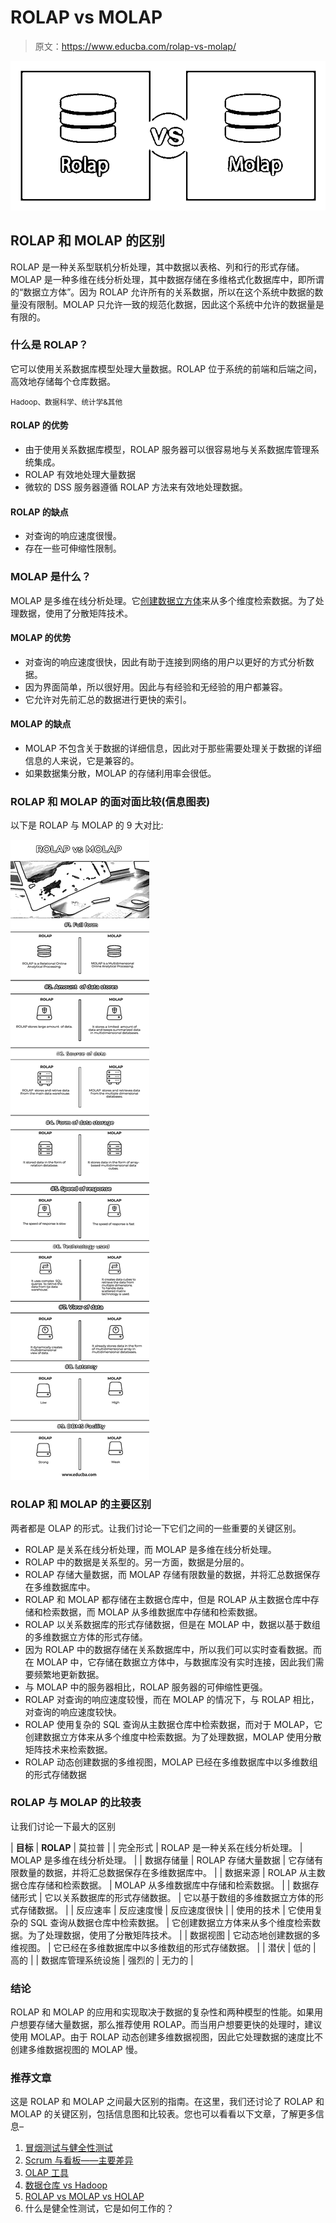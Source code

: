 # ROLAP vs MOLAP

> 原文：<https://www.educba.com/rolap-vs-molap/>

![rolap-vs-molap](img/7c15b3b3b1dec6bcfec31ba11c568d1d.png)



## ROLAP 和 MOLAP 的区别

ROLAP 是一种关系型联机分析处理，其中数据以表格、列和行的形式存储。MOLAP 是一种多维在线分析处理，其中数据存储在多维格式化数据库中，即所谓的“数据立方体”。因为 ROLAP 允许所有的关系数据，所以在这个系统中数据的数量没有限制。MOLAP 只允许一致的规范化数据，因此这个系统中允许的数据量是有限的。

### 什么是 ROLAP？

它可以使用关系数据库模型处理大量数据。ROLAP 位于系统的前端和后端之间，高效地存储每个仓库数据。

<small>Hadoop、数据科学、统计学&其他</small>

#### ROLAP 的优势

*   由于使用关系数据库模型，ROLAP 服务器可以很容易地与关系数据库管理系统集成。
*   ROLAP 有效地处理大量数据
*   微软的 DSS 服务器遵循 ROLAP 方法来有效地处理数据。

#### ROLAP 的缺点

*   对查询的响应速度很慢。
*   存在一些可伸缩性限制。

### MOLAP 是什么？

MOLAP 是多维在线分析处理。它[创建数据立方体](https://www.educba.com/what-is-data-cube/)来从多个维度检索数据。为了处理数据，使用了分散矩阵技术。

#### MOLAP 的优势

*   对查询的响应速度很快，因此有助于连接到网络的用户以更好的方式分析数据。
*   因为界面简单，所以很好用。因此与有经验和无经验的用户都兼容。
*   它允许对先前汇总的数据进行更快的索引。

#### MOLAP 的缺点

*   MOLAP 不包含关于数据的详细信息，因此对于那些需要处理关于数据的详细信息的人来说，它是兼容的。
*   如果数据集分散，MOLAP 的存储利用率会很低。

### ROLAP 和 MOLAP 的面对面比较(信息图表)

以下是 ROLAP 与 MOLAP 的 9 大对比:

![ROLAP-vs-MOLAP-info](img/8360dd1357e1631b52e5d1525db572c1.png)



### ROLAP 和 MOLAP 的主要区别

两者都是 OLAP 的形式。让我们讨论一下它们之间的一些重要的关键区别。

*   ROLAP 是关系在线分析处理，而 MOLAP 是多维在线分析处理。
*   ROLAP 中的数据是关系型的。另一方面，数据是分层的。
*   ROLAP 存储大量数据，而 MOLAP 存储有限数量的数据，并将汇总数据保存在多维数据库中。
*   ROLAP 和 MOLAP 都存储在主数据仓库中，但是 ROLAP 从主数据仓库中存储和检索数据，而 MOLAP 从多维数据库中存储和检索数据。
*   ROLAP 以关系数据库的形式存储数据，但是在 MOLAP 中，数据以基于数组的多维数据立方体的形式存储。
*   因为 ROLAP 中的数据存储在关系数据库中，所以我们可以实时查看数据。而在 MOLAP 中，它存储在数据立方体中，与数据库没有实时连接，因此我们需要频繁地更新数据。
*   与 MOLAP 中的服务器相比，ROLAP 服务器的可伸缩性更强。
*   ROLAP 对查询的响应速度较慢，而在 MOLAP 的情况下，与 ROLAP 相比，对查询的响应速度较快。
*   ROLAP 使用复杂的 SQL 查询从主数据仓库中检索数据，而对于 MOLAP，它创建数据立方体来从多个维度中检索数据。为了处理数据，MOLAP 使用分散矩阵技术来检索数据。
*   ROLAP 动态创建数据的多维视图，MOLAP 已经在多维数据库中以多维数组的形式存储数据

### ROLAP 与 MOLAP 的比较表

让我们讨论一下最大的区别

| **目标** | **ROLAP** | 莫拉普 |
| 完全形式 | ROLAP 是一种关系在线分析处理。 | MOLAP 是多维在线分析处理。 |
| 数据存储量 | ROLAP 存储大量数据 | 它存储有限数量的数据，并将汇总数据保存在多维数据库中。 |
| 数据来源 | ROLAP 从主数据仓库存储和检索数据。 | MOLAP 从多维数据库中存储和检索数据。 |
| 数据存储形式 | 它以关系数据库的形式存储数据。 | 它以基于数组的多维数据立方体的形式存储数据。 |
| 反应速率 | 反应速度慢 | 反应速度很快 |
| 使用的技术 | 它使用复杂的 SQL 查询从数据仓库中检索数据。 | 它创建数据立方体来从多个维度检索数据。为了处理数据，使用了分散矩阵技术。 |
| 数据视图 | 它动态地创建数据的多维视图。 | 它已经在多维数据库中以多维数组的形式存储数据。 |
| 潜伏 | 低的 | 高的 |
| 数据库管理系统设施 | 强烈的 | 无力的 |

### 结论

ROLAP 和 MOLAP 的应用和实现取决于数据的复杂性和两种模型的性能。如果用户想要存储大量数据，那么推荐使用 ROLAP。而当用户想要更快的处理时，建议使用 MOLAP。由于 ROLAP 动态创建多维数据视图，因此它处理数据的速度比不创建多维数据视图的 MOLAP 慢。

### 推荐文章

这是 ROLAP 和 MOLAP 之间最大区别的指南。在这里，我们还讨论了 ROLAP 和 MOLAP 的关键区别，包括信息图和比较表。您也可以看看以下文章，了解更多信息–

1.  [冒烟测试与健全性测试](https://www.educba.com/smoke-testing-vs-sanity-testing/)
2.  [Scrum 与看板——主要差异](https://www.educba.com/scrum-vs-kanban/)
3.  [OLAP 工具](https://www.educba.com/olap-tools/)
4.  [数据仓库 vs Hadoop](https://www.educba.com/data-warehouse-vs-hadoop/)
5.  [ROLAP vs MOLAP vs HOLAP](https://www.educba.com/rolap-vs-molap-vs-holap/)
6.  什么是健全性测试，它是如何工作的？





